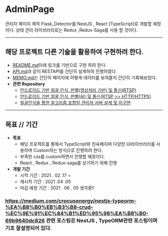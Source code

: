 # AdminPage
관리자 페이지 제작 Flask_Detector를 NestJS , React [TypeScript]로 개발할 예정이다. 상태 관리 라이브러리로는 Redux ,Redux-Saga를 사용 할 것이다.  

---

## 해당 프로젝트 다른 기술을 활용하여 구현하려 한다.
* <a href="https://github.com/Yumin-Kim/FlaskServer_FaceDetector">README.md</a>아래 링크를 기반으로 구현 하려 한다.
* <a href= "https://github.com/Yumin-Kim/FlaskServer_FaceDetector/blob/master/API.md">API.md</a>과 같이 RESTAPI를 간단히 설계하여 진행하였다.
* <a href="https://github.com/Yumin-Kim/FlaskServer_FaceDetector/blob/master/Memo.md">MEMO.md</a>는 간단히 페이지에 어떻게 데이터를 보여줄지 간단히 기록해보았다.
* **관련 Repository**
    * <a href="https://github.com/Yumin-Kim/OpenCV-Android-Face_recognition-">안드로이드 기반 얼굴 인식 ,판별(영상처리 기반) 및 통신(RTSP)</a>
    * <a href="https://github.com/Yumin-Kim/RTSP_Node.js_Server">안드로이드 기반 얼굴 인식 ,판별(AI) 및 통신(RTSP >> HTTP/HTTPS)</a>
    * <a href="https://github.com/Yumin-Kim/FlaskServer_FaceDetector">얼굴인식을 통한 알고리즘 포함된 관리자 서버 설계 및 미구현</a>
---

## 목표 // 기간

* **목표** 
    * 해당 프로젝트를 통해서 TypeScript와 친숙해지며 다양한 UI라이브러리를 사용하며 Custom하는 방식으로 진행하려 한다.
    * 부족한 css를 custom하면서 진행할 예정이다.
    * React , Redux , Redux-saga를 상기하기 위해 진행
* **개발 기간**
    * 시작 기간 : 2021 . 02 .17 ~
    * 재시작 기간 : 2021 .04 .05
    * 마감 예정 기간 : 2021 . 06 . 05 생각중!!
    

### https://medium.com/crocusenergy/nestjs-typeorm-%EA%B8%B0%EB%B3%B8-crud-%EC%9E%91%EC%84%B1%ED%95%98%EA%B8%B0-69b9640dc826 관련 포스팅은 NestJS , TypeORM관련 포스팅이며 기초 잘설명되어 있다.